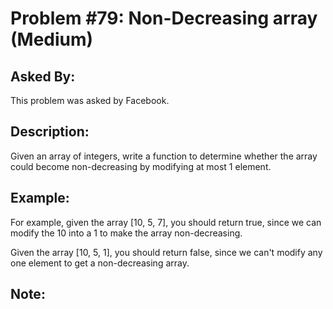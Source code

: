 # Problem #79: Non-Decreasing array (Medium)

## Asked By:

This problem was asked by Facebook.

## Description:

Given an array of integers, write a function to determine whether the array could become non-decreasing by modifying at most 1 element.

## Example:

For example, given the array [10, 5, 7], you should return true, since we can modify the 10 into a 1 to make the array non-decreasing.  

Given the array [10, 5, 1], you should return false, since we can't modify any one element to get a non-decreasing array.

## Note:
